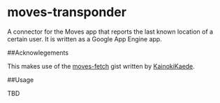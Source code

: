 # moves-transponder

A connector for the Moves app that reports the last known location of a certain user. It is written as a Google App Engine app.

##Acknowlegements

This makes use of the [moves-fetch](https://gist.github.com/KainokiKaede/7264280) gist written by [KainokiKaede](https://gist.github.com/KainokiKaede).

##Usage

TBD